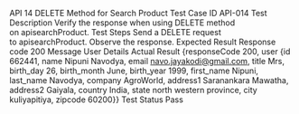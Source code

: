 API 14 DELETE Method for Search Product
Test Case ID API-014
Test Description Verify the response when using DELETE method on apisearchProduct.
Test Steps
Send a DELETE request to apisearchProduct.
Observe the response.
Expected Result
Response code 200
Message User Details
Actual Result
{responseCode 200, user {id 662441, name Nipuni Navodya, email navo.jayakodi@gmail.com, title
Mrs, birth_day 26, birth_month June, birth_year 1999, first_name Nipuni, last_name Navodya,
company AgroWorld, address1 Saranankara Mawatha, address2 Gaiyala, country India, state north
western province, city kuliyapitiya, zipcode 60200}}
Test Status Pass
